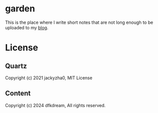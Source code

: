 # garden

This is the place where I write short notes that are not long enough to be uploaded to my [blog](https://blog.dfkdream.dev).

# License
## Quartz
Copyright (c) 2021 jackyzha0, MIT License

## Content
Copyright (c) 2024 dfkdream, All rights reserved.